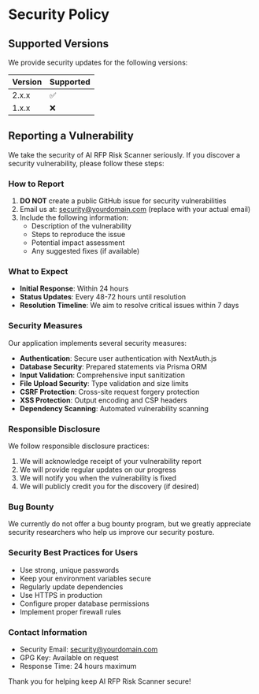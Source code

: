 
# Security Policy

## Supported Versions

We provide security updates for the following versions:

| Version | Supported          |
| ------- | ------------------ |
| 2.x.x   | :white_check_mark: |
| 1.x.x   | :x:                |

## Reporting a Vulnerability

We take the security of AI RFP Risk Scanner seriously. If you discover a security vulnerability, please follow these steps:

### How to Report

1. **DO NOT** create a public GitHub issue for security vulnerabilities
2. Email us at: security@yourdomain.com (replace with your actual email)
3. Include the following information:
   - Description of the vulnerability
   - Steps to reproduce the issue
   - Potential impact assessment
   - Any suggested fixes (if available)

### What to Expect

- **Initial Response**: Within 24 hours
- **Status Updates**: Every 48-72 hours until resolution
- **Resolution Timeline**: We aim to resolve critical issues within 7 days

### Security Measures

Our application implements several security measures:

- **Authentication**: Secure user authentication with NextAuth.js
- **Database Security**: Prepared statements via Prisma ORM
- **Input Validation**: Comprehensive input sanitization
- **File Upload Security**: Type validation and size limits
- **CSRF Protection**: Cross-site request forgery protection
- **XSS Protection**: Output encoding and CSP headers
- **Dependency Scanning**: Automated vulnerability scanning

### Responsible Disclosure

We follow responsible disclosure practices:

1. We will acknowledge receipt of your vulnerability report
2. We will provide regular updates on our progress
3. We will notify you when the vulnerability is fixed
4. We will publicly credit you for the discovery (if desired)

### Bug Bounty

We currently do not offer a bug bounty program, but we greatly appreciate security researchers who help us improve our security posture.

### Security Best Practices for Users

- Use strong, unique passwords
- Keep your environment variables secure
- Regularly update dependencies
- Use HTTPS in production
- Configure proper database permissions
- Implement proper firewall rules

### Contact Information

- Security Email: security@yourdomain.com
- GPG Key: Available on request
- Response Time: 24 hours maximum

Thank you for helping keep AI RFP Risk Scanner secure!
